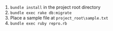 1. `bundle install` in the project root directory
2. `bundle exec rake db:migrate`
3. Place a sample file at `project_root\sample.txt`
4. `bundle exec ruby repro.rb`